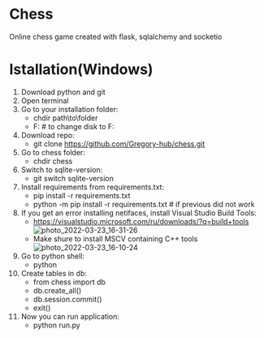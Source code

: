 # Chess
Online chess game created with flask, sqlalchemy and socketio
# Istallation(Windows)
  1. Download python and git
  2. Open terminal
  3. Go to your installation folder:
      - chdir path\to\folder
      - F:                  # to change disk to F:
  4. Download repo:
      - git clone https://github.com/Gregory-hub/chess.git
  5. Go to chess folder:
      - chdir chess
  6. Switch to sqlite-version:
      - git switch sqlite-version
  7. Install requirements from requirements.txt:
      - pip install -r requirements.txt
      - python -m pip install -r requirements.txt   # if previous did not work
  8. If you get an error installing netifaces, install Visual Studio Build Tools: 
      * https://visualstudio.microsoft.com/ru/downloads/?q=build+tools
![photo_2022-03-23_16-31-26](https://user-images.githubusercontent.com/52703175/159749374-f064bbb2-1a8a-49ef-86d8-74896b57c6a8.jpg)
      * Make shure to install MSCV containing C++ tools
![photo_2022-03-23_16-10-24](https://user-images.githubusercontent.com/52703175/159745551-57de11c4-fd43-4195-98ee-e76ba4b95e04.jpg)
  9. Go to python shell:
      - python
  10. Create tables in db:
      - from chess import db
      - db.create_all()
      - db.session.commit()
      - exit()
  11. Now you can run application:
      - python run.py
